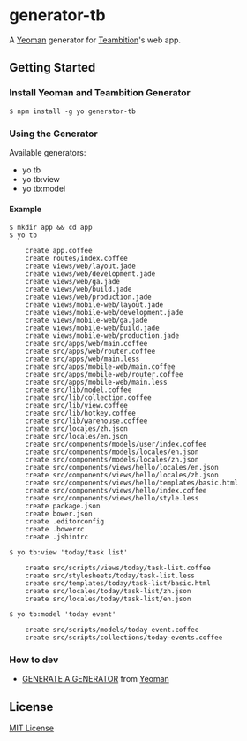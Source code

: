 # generator-tb

A [Yeoman](http://yeoman.io) generator for [Teambition](https://teambition.com)'s web app.


## Getting Started

### Install Yeoman and Teambition Generator

```
$ npm install -g yo generator-tb
```

### Using the Generator

Available generators:

- yo tb
- yo tb:view
- yo tb:model

#### Example

```
$ mkdir app && cd app
$ yo tb

    create app.coffee
    create routes/index.coffee
    create views/web/layout.jade
    create views/web/development.jade
    create views/web/ga.jade
    create views/web/build.jade
    create views/web/production.jade
    create views/mobile-web/layout.jade
    create views/mobile-web/development.jade
    create views/mobile-web/ga.jade
    create views/mobile-web/build.jade
    create views/mobile-web/production.jade
    create src/apps/web/main.coffee
    create src/apps/web/router.coffee
    create src/apps/web/main.less
    create src/apps/mobile-web/main.coffee
    create src/apps/mobile-web/router.coffee
    create src/apps/mobile-web/main.less
    create src/lib/model.coffee
    create src/lib/collection.coffee
    create src/lib/view.coffee
    create src/lib/hotkey.coffee
    create src/lib/warehouse.coffee
    create src/locales/zh.json
    create src/locales/en.json
    create src/components/models/user/index.coffee
    create src/components/models/locales/en.json
    create src/components/models/locales/zh.json
    create src/components/views/hello/locales/en.json
    create src/components/views/hello/locales/zh.json
    create src/components/views/hello/templates/basic.html
    create src/components/views/hello/index.coffee
    create src/components/views/hello/style.less
    create package.json
    create bower.json
    create .editorconfig
    create .bowerrc
    create .jshintrc
```

```
$ yo tb:view 'today/task list'

    create src/scripts/views/today/task-list.coffee
    create src/stylesheets/today/task-list.less
    create src/templates/today/task-list/basic.html
    create src/locales/today/task-list/zh.json
    create src/locales/today/task-list/en.json
```

```
$ yo tb:model 'today event'

    create src/scripts/models/today-event.coffee
    create src/scripts/collections/today-events.coffee
```

### How to dev

- [GENERATE A GENERATOR](http://yeoman.io/generators.html) from [Yeoman](http://yeoman.io)

## License

[MIT License](http://en.wikipedia.org/wiki/MIT_License)
